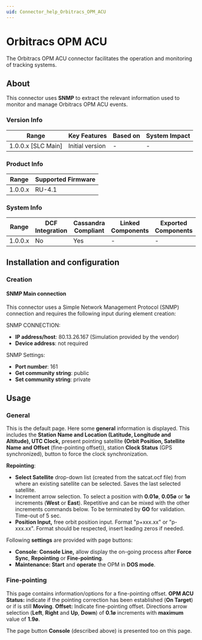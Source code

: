 ```yaml
---
uid: Connector_help_Orbitracs_OPM_ACU
---
```


# Orbitracs OPM ACU

The Orbitracs OPM ACU connector facilitates the operation and monitoring of tracking systems.

## About

This connector uses **SNMP** to extract the relevant information used to monitor and manage Orbitracs OPM ACU events.

### Version Info

| Range                | Key Features     | Based on     | System Impact     |
|----------------------|------------------|--------------|-------------------|
| 1.0.0.x [SLC Main]   | Initial version  | -            | -                 |

### Product Info

| Range     | Supported Firmware     |
|-----------|------------------------|
| 1.0.0.x   | RU-4.1                 |

### System Info

| Range     | DCF Integration     | Cassandra Compliant     | Linked Components     | Exported Components     |
|-----------|---------------------|-------------------------|-----------------------|-------------------------|
| 1.0.0.x   | No                  | Yes                     | -                     | -                       |

## Installation and configuration

### Creation

#### SNMP Main connection

This connector uses a Simple Network Management Protocol (SNMP) connection and requires the following input during element creation:

SNMP CONNECTION:

- **IP address/host**: 80.13.26.167 (Simulation provided by the vendor)
- **Device address**: not required

SNMP Settings:

- **Port number**: 161
- **Get community string**: public
- **Set community string**: private

## Usage

### General

This is the default page. Here some **general** information is displayed. This includes the **Station Name and Location (Latitude, Longitude and Altitude), UTC Clock,** present pointing satellite **(Orbit Position, Satellite Name and Offset** (fine-pointing offset)), station **Clock Status** (GPS synchronized), button to force the clock synchronization.

**Repointing**:

- **Select Satellite** drop-down list (created from the satcat.ocf file) from where an existing satellite can be selected. Saves the last selected satellite.
- Increment arrow selection. To select a position with **0.01ø**, **0.05ø** or **1ø** increments (**West** or **East**). Repetitive and can be mixed with the other increments commands below. To be terminated by **GO** for validation. Time-out of 5 sec.
- **Position Input,** free orbit position input. Format "p+xxx.xx" or "p-xxx.xx". Format should be respected, insert leading zeros if needed.

Following **settings** are provided with page buttons:

- **Console**: **Console Line,** allow display the on-going process after **Force Sync**, **Repointing** or **Fine-pointing**.
- **Maintenance: Start** and **operate** the OPM in **DOS mode**.

### Fine-pointing

This page contains information/options for a fine-pointing offset.
**OPM ACU Status:** indicate if the pointing correction has been established (**On Target**) or if is still **Moving**.
**Offset:** Indicate fine-pointing offset. Directions arrow selection (**Left**, **Right** and **Up**, **Down**) of **0.1ø** increments with **maximum** value of **1.9ø**.

The page button **Console** (described above) is presented too on this page.
